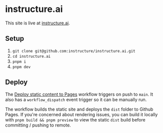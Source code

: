 # instructure.ai

This site is live at [instructure.ai](https://instructure.ai).

## Setup

1. `git clone git@github.com:instructure/instructure.ai.git`
2. `cd instructure.ai`
3. `pnpm i`
4. `pnpm dev`

## Deploy

The [Deploy static content to Pages](https://github.com/instructure/instructure.ai/actions/workflows/deploy-static.yml) workflow triggers on push to `main`.  It also has a `workflow_dispatch` event trigger so it can be manually run.

The workflow builds the static site and deploys the `dist` folder to Github Pages.  If you're concerned about rendering issues, you can build it locally with `pnpm build && pnpm preview` to view the static `dist` build before committing / pushing to remote.